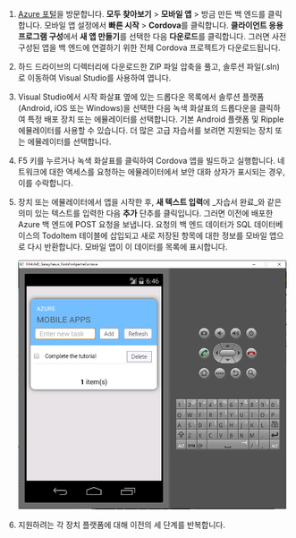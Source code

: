 
1. [Azure 포털]을 방문합니다. **모두 찾아보기** > **모바일 앱** > 방금 만든 백 엔드를 클릭합니다. 모바일 앱 설정에서 **빠른 시작** > **Cordova**를 클릭합니다. **클라이언트 응용 프로그램 구성**에서 **새 앱 만들기**를 선택한 다음 **다운로드**를 클릭합니다. 그러면 사전 구성된 앱을 백 엔드에 연결하기 위한 전체 Cordova 프로젝트가 다운로드됩니다.
2. 하드 드라이브의 디렉터리에 다운로드한 ZIP 파일 압축을 풀고, 솔루션 파일(.sln)로 이동하여 Visual Studio를 사용하여 엽니다.
3. Visual Studio에서 시작 화살표 옆에 있는 드롭다운 목록에서 솔루션 플랫폼(Android, iOS 또는 Windows)을 선택한 다음 녹색 화살표의 드롭다운을 클릭하여 특정 배포 장치 또는 에뮬레이터를 선택합니다. 기본 Android 플랫폼 및 Ripple 에뮬레이터를 사용할 수 있습니다. 더 많은 고급 자습서를 보려면 지원되는 장치 또는 에뮬레이터를 선택합니다.
4. F5 키를 누르거나 녹색 화살표를 클릭하여 Cordova 앱을 빌드하고 실행합니다. 네트워크에 대한 액세스를 요청하는 에뮬레이터에서 보안 대화 상자가 표시되는 경우, 이를 수락합니다.
5. 장치 또는 에뮬레이터에서 앱을 시작한 후, **새 텍스트 입력**에 _자습서 완료_와 같은 의미 있는 텍스트를 입력한 다음 **추가** 단추를 클릭입니다. 그러면 이전에 배포한 Azure 백 엔드에 POST 요청을 보냅니다. 요청의 백 엔드 데이터가 SQL 데이터베이스의 TodoItem 테이블에 삽입되고 새로 저장된 항목에 대한 정보를 모바일 앱으로 다시 반환합니다. 모바일 앱이 이 데이터를 목록에 표시합니다.
   
    ![](./media/app-service-mobile-cordova-quickstart/quickstart-startup.png)
6. 지원하려는 각 장치 플랫폼에 대해 이전의 세 단계를 반복합니다.

[Azure 포털]: https://portal.azure.com/

<!---HONumber=AcomDC_0817_2016-->